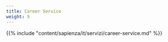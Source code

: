 ```yaml
---
title: Career Service
weight: 5
---
```


{{% include "content/sapienza/it/servizi/career-service.md" %}}